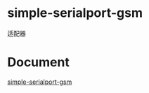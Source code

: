 # simple-serialport-gsm

适配器

# Document

[simple-serialport-gsm](https://github.com/imba97/simple-serialport-gsm)
